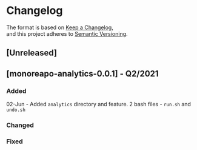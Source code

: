 # Changelog
The format is based on [Keep a Changelog](https://keepachangelog.com/en/1.0.0/),  
and this project adheres to [Semantic Versioning](https://semver.org/spec/v2.0.0.html).  

## [Unreleased]

## [monoreapo-analytics-0.0.1] - Q2/2021

### Added
02-Jun - Added `analytics` directory and feature. 2 bash files - `run.sh` and `undo.sh`   
 
### Changed

### Fixed

